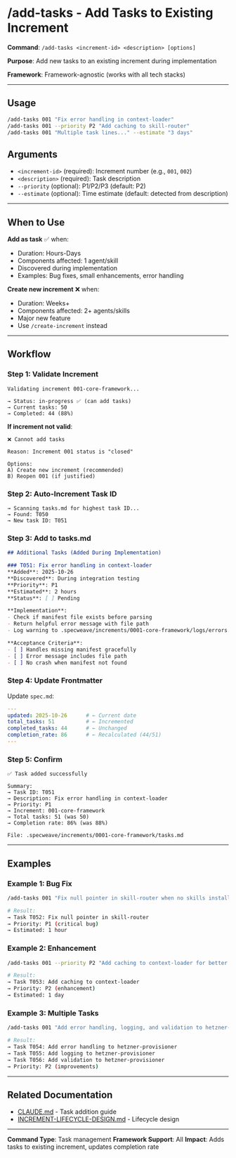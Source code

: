 # /add-tasks - Add Tasks to Existing Increment

**Command**: `/add-tasks <increment-id> <description> [options]`

**Purpose**: Add new tasks to an existing increment during implementation

**Framework**: Framework-agnostic (works with all tech stacks)

---

## Usage

```bash
/add-tasks 001 "Fix error handling in context-loader"
/add-tasks 001 --priority P2 "Add caching to skill-router"
/add-tasks 001 "Multiple task lines..." --estimate "3 days"
```

## Arguments

- `<increment-id>` (required): Increment number (e.g., `001`, `002`)
- `<description>` (required): Task description
- `--priority` (optional): P1/P2/P3 (default: P2)
- `--estimate` (optional): Time estimate (default: detected from description)

---

## When to Use

**Add as task** ✅ when:
- Duration: Hours-Days
- Components affected: 1 agent/skill
- Discovered during implementation
- Examples: Bug fixes, small enhancements, error handling

**Create new increment** ❌ when:
- Duration: Weeks+
- Components affected: 2+ agents/skills
- Major new feature
- Use `/create-increment` instead

---

## Workflow

### Step 1: Validate Increment

```
Validating increment 001-core-framework...

→ Status: in-progress ✅ (can add tasks)
→ Current tasks: 50
→ Completed: 44 (88%)
```

**If increment not valid**:
```
❌ Cannot add tasks

Reason: Increment 001 status is "closed"

Options:
A) Create new increment (recommended)
B) Reopen 001 (if justified)
```

### Step 2: Auto-Increment Task ID

```
→ Scanning tasks.md for highest task ID...
→ Found: T050
→ New task ID: T051
```

### Step 3: Add to tasks.md

```markdown
## Additional Tasks (Added During Implementation)

### T051: Fix error handling in context-loader
**Added**: 2025-10-26
**Discovered**: During integration testing
**Priority**: P1
**Estimated**: 2 hours
**Status**: [ ] Pending

**Implementation**:
- Check if manifest file exists before parsing
- Return helpful error message with file path
- Log warning to .specweave/increments/0001-core-framework/logs/errors.log

**Acceptance Criteria**:
- [ ] Handles missing manifest gracefully
- [ ] Error message includes file path
- [ ] No crash when manifest not found
```

### Step 4: Update Frontmatter

Update `spec.md`:

```yaml
---
updated: 2025-10-26      # ← Current date
total_tasks: 51          # ← Incremented
completed_tasks: 44      # ← Unchanged
completion_rate: 86      # ← Recalculated (44/51)
---
```

### Step 5: Confirm

```
✅ Task added successfully

Summary:
→ Task ID: T051
→ Description: Fix error handling in context-loader
→ Priority: P1
→ Increment: 001-core-framework
→ Total tasks: 51 (was 50)
→ Completion rate: 86% (was 88%)

File: .specweave/increments/0001-core-framework/tasks.md
```

---

## Examples

### Example 1: Bug Fix

```bash
/add-tasks 001 "Fix null pointer in skill-router when no skills installed"

# Result:
→ Task T052: Fix null pointer in skill-router
→ Priority: P1 (critical bug)
→ Estimated: 1 hour
```

### Example 2: Enhancement

```bash
/add-tasks 001 --priority P2 "Add caching to context-loader for better performance"

# Result:
→ Task T053: Add caching to context-loader
→ Priority: P2 (enhancement)
→ Estimated: 1 day
```

### Example 3: Multiple Tasks

```bash
/add-tasks 001 "Add error handling, logging, and validation to hetzner-provisioner"

# Result:
→ Task T054: Add error handling to hetzner-provisioner
→ Task T055: Add logging to hetzner-provisioner
→ Task T056: Add validation to hetzner-provisioner
→ Priority: P2 (improvements)
```

---

## Related Documentation

- [CLAUDE.md](../../CLAUDE.md#adding-tasks-to-current-increment) - Task addition guide
- [INCREMENT-LIFECYCLE-DESIGN.md](../../.specweave/increments/0001-core-framework/reports/INCREMENT-LIFECYCLE-DESIGN.md) - Lifecycle design

---

**Command Type**: Task management
**Framework Support**: All
**Impact**: Adds tasks to existing increment, updates completion rate
